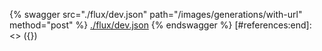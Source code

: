 [#references:start]: <> ({ "template": "openapi" })
{% swagger src="./flux/dev.json" path="/images/generations/with-url" method="post" %}
[./flux/dev.json](./flux/dev.json)
{% endswagger %}
[#references:end]: <> ({})